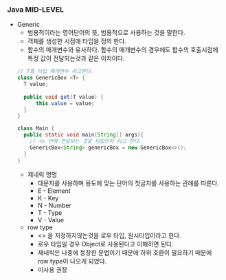 ### Java MID-LEVEL

* Generic
  * 범용적이라는 영어단어의 뜻, 범용적으로 사용하는 것을 말한다.
  * 객체를 생성한 시점에 타입을 정의 한다.
  * 함수의 매개변수와 유사하다. 함수의 매개변수의 경우에도 함수의 호출시점에 특정 값이 전달되는것과 같은 이치이다.
  ```java
  // T를 타입 매게변수 라고한다.
  class GenericBox <T> {
    T value;
    
    public void get(T value) {
        this.value = value;
    }
  }
  
  class Main {
    public static void main(String[] args){
      // <> 안에 전달되는 것을 타입인자 라고 한다.
      GenericBox<String> genericBox = new GenericBox<>();
    }
  }
  ```
  * 제네릭 명명
    * 대문자를 사용하며 용도에 맞는 단어의 첫글자를 사용하는 관례를 따른다.
    * E - Element
    * K - Key
    * N - Number
    * T - Type
    * V - Value
  * row type
    * <> 을 지정하지않는것을 로우 타입, 원시타입이라고 한다.
    * 로우 타입일 경우 Object로 사용된다고 이해하면 된다.
    * 제네릭은 나중에 등장한 문법이기 때문에 하위 호환이 필요하기 때문에 row type이 나오게 되었다.
    * 미사용 권장
  